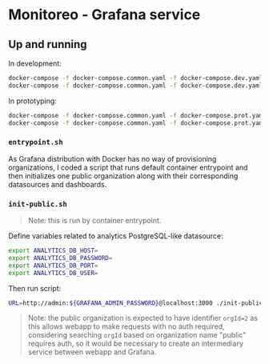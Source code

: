 # Monitoreo - Grafana service

## Up and running

In development:
```bash
docker-compose -f docker-compose.common.yaml -f docker-compose.dev.yaml build
docker-compose -f docker-compose.common.yaml -f docker-compose.dev.yaml up
```

In prototyping:
```bash
docker-compose -f docker-compose.common.yaml -f docker-compose.prot.yaml build
docker-compose -f docker-compose.common.yaml -f docker-compose.prot.yaml up
```

### `entrypoint.sh`

As Grafana distribution with Docker has no way of provisioning organizations, I coded a script that runs default container entrypoint and then initializes one public organization along with their corresponding datasources and dashboards.

### `init-public.sh`

> Note: this is run by container entrypoint.

Define variables related to analytics PostgreSQL-like datasource:

```bash
export ANALYTICS_DB_HOST=
export ANALYTICS_DB_PASSWORD=
export ANALYTICS_DB_PORT=
export ANALYTICS_DB_USER=
```

Then run script:

```bash
URL=http://admin:${GRAFANA_ADMIN_PASSWORD}@localhost:3000 ./init-public.sh
```

> Note: the public organization is expected to have identifier `orgId=2` as this allows webapp to make requests with no auth required, considering searching `orgId` based on organization name "public" requires auth, so it would be necessary to create an intermediary service between webapp and Grafana.
